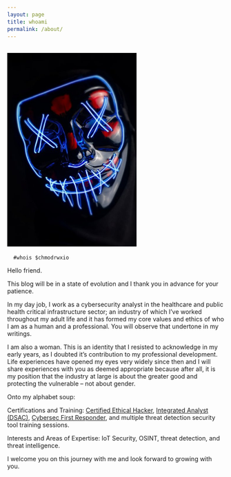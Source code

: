 ```yaml
---
layout: page
title: whoami
permalink: /about/
---
```

  <br>
  <img src="images/Mask.jpg" alt="whoami" style="width:300px;"/>

      #whois $chmodrwxio

<div style="text-align: left;"> 

<p>Hello friend.</p>

<p>This blog will be in a state of evolution and I thank you in advance for your patience.</p>

<p>In my day job, I work as a cybersecurity analyst in the healthcare and public health critical infrastructure sector; an industry of which I’ve worked throughout my adult life and it has formed my core values and ethics of who I am as a human and a professional.  You will observe that undertone in my writings.</p>

<p>I am also a woman.  This is an identity that I resisted to acknowledge in my early years, as I doubted it’s contribution to my professional development.  Life experiences have opened my eyes very widely since then and I will share experiences with you as deemed appropriate because after all, it is my position that the industry at large is about the greater good and protecting the vulnerable – not about gender.</p>

<p>Onto my alphabet soup:</p>

<p>Certifications and Training: <a href="https://www.eccouncil.org/wp-content/uploads/2016/07/CEHv10-Brochure.pdf/ “Certified Ethical Hacker”">Certified Ethical Hacker</a>, <a href="https://www.dsac.gov/events/integrated-analyst-symposium/ “Integrated Analyst (DSAC)">Integrated Analyst (DSAC)</a>, <a href="https://www.globalknowledge.com/us-en/course/91114/cybersec-first-responder-threat-detection-and-response/ “Cybersec First Responder">Cybersec First Responder</a>, and multiple threat detection security tool training sessions.</p>

<p>Interests and Areas of Expertise: IoT Security, OSINT, threat detection, and threat intelligence.</p>

<p>I welcome you on this journey with me and look forward to growing with you.</p>
  </div>
